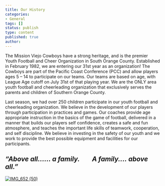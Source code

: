 ```yaml
---
title: Our History
categories:
- General
tags: []
status: publish
type: content
published: true
author: 
---
```

The Mission Viejo Cowboys have a strong heritage, and is the premier Youth Football and Cheer Organization in South Orange County. Established in February 1982, we are entering our 31st year as an organization! The Cowboys are part of the Pacific Coast Conference (PCC) and allow players ages 5 – 14 to participate on our teams. Our teams are based on age, with League Age cutoff on July 31st of that playing year. We are the ONLY area youth football and cheerleading organization that exclusively serves the parents and children of Southern Orange County.

Last season, we had over 250 children participate in our youth football and cheerleading organization. We believe in the development of our players through participation in practices and games. Our coaches provide age appropriate instruction in the basics of the game of football, delivered in a manner that builds our players self confidence, creates a safe and fun atmosphere, and teaches the important life skills of teamwork, cooperation, and self discipline. We believe in investing in the safety of our youth and we work to provide the best possible equipment and facilities for our participants.

## _“Above all…… a family.        A family.... above all.”_

[![IMG_652 (50)](http://mvcowboysfootball.files.wordpress.com/2013/02/img_652-50.jpg)](http://mvcowboysfootball.files.wordpress.com/2013/02/img_652-50.jpg)

